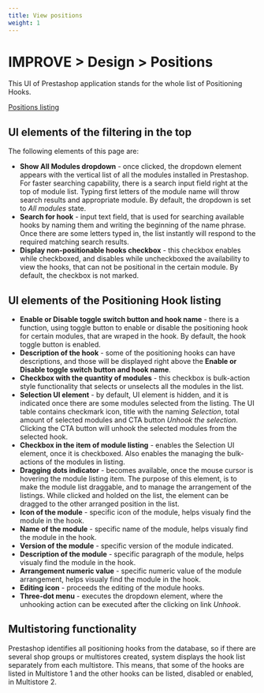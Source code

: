 ```yaml
---
title: View positions
weight: 1
---
```

# IMPROVE > Design > Positions 

This UI of Prestashop application stands for the whole list of Positioning Hooks.

[Positions listing](static/img/design-positions.png)

## UI elements of the filtering in the top

The following elements of this page are:
- **Show All Modules dropdown** - once clicked, the dropdown element appears with the vertical list of all the modules installed in Prestashop. For faster searching capability, there is a search input field right at the top of module list. Typing first letters of the module name will throw search results and appropriate module. By default, the dropdown is set to _All modules_ state.
- **Search for hook** - input text field, that is used for searching available hooks by naming them and writing the beginning of the name phrase. Once there are some letters typed in, the list instantly will respond to the required matching search results.
- **Display non-positionable hooks checkbox** - this checkbox enables while checkboxed, and disables while uncheckboxed the availability to view the hooks, that can not be positional in the certain module. By default, the checkbox is not marked.

## UI elements of the Positioning Hook listing

- **Enable or Disable toggle switch button and hook name** - there is a function, using toggle button to enable or disable the positioning hook for certain modules, that are wraped in the hook. By default, the hook toggle button is enabled.
- **Description of the hook** - some of the positioning hooks can have descriptions, and those will be displayed right above the **Enable or Disable toggle switch button and hook name**.
- **Checkbox with the quantity of modules** - this checkbox is bulk-action style functionality that selects or unselects all the modules in the list.
- **Selection UI element** - by default, UI element is hidden, and it is indicated once there are some modules selected from the listing. The UI table contains checkmark icon, title with the naming _Selection_, total amount of selected modules and CTA button _Unhook the selection_. Clicking the CTA button will unhook the selected modules from the selected hook.
- **Checkbox in the item of module listing** - enables the Selection UI element, once it is checkboxed. Also enables the managing the bulk-actions of the modules in listing.
- **Dragging dots indicator** - becomes available, once the mouse cursor is hovering the module listing item. The purpose of this element, is to make the module list draggable, and to manage the arrangement of the listings. While clicked and holded on the list, the element can be dragged to the other arranged position in the list.
- **Icon of the module** - specific icon of the module, helps visualy find the module in the hook.
- **Name of the module** - specific name of the module, helps visualy find the module in the hook.
- **Version of the module** - specific version of the module indicated.
- **Description of the module** - specific paragraph of the module, helps visualy find the module in the hook.
- **Arrangement numeric value** - specific numeric value of the module arrangement, helps visualy find the module in the hook.
- **Editing icon** - proceeds the editing of the module hooks.
- **Three-dot menu** - executes the dropdown element, where the unhooking action can be executed after the clicking on link _Unhook_.

## Multistoring functionality

Prestashop identifies all positioning hooks from the database, so if there are several shop groups or multistores created, system displays the hook list separately from each multistore. This means, that some of the hooks are listed in Multistore 1 and the other hooks can be listed, disabled or enabled, in Multistore 2.
